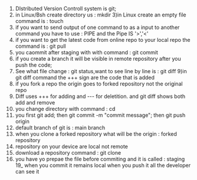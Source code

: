 1) DIstributed Version Controll system is git;
2) in Linux/Bsh create directory us : mkdir
3)in Linux create an empty file command is : touch
4) if you want to send output of one command to as a input to another command you have to use : PIPE and the Pipe IS '>','<'
5) if you want to get the latest code from online repo to your local repo the command is : git pull
6) you caommit after staging with with command : git commit
7) if you create a branch it will be visible in remote repository after you push the code;
8) See what file change : git status,want to see line by line is : git diff
9)in git diff command the +++ sign are the code that is added
10) if you fork a repo the origin goes to forked repository not the original repo
11) Diff uses +++ for adding and --- for deletition. and git diff shows both add and remove
12) you change directory with command : cd
13) you first git add; then git commit -m "commit message"; then git push origin <branch>
14) default branch of git is : main branch
15) when you clone a forked repository what will be the origin : forked repository
16)  repository on your device are local not remote
17) download a repository command : git clone
18) you have yo prepae the file before commiting and it is called : staging
19_ when you commit it remains local when you push it all the developer can see it




